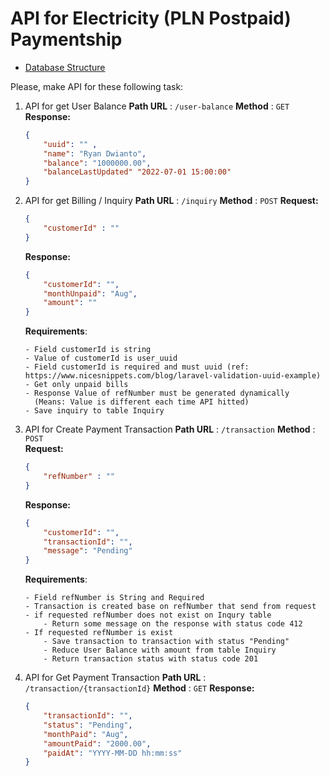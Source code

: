

# API for Electricity (PLN Postpaid) Paymentship

- [Database Structure](https://drive.google.com/file/d/1oLeJCyBYKHypSlQW4-UI_yaKINvOlm2h/view?usp=sharing)

Please, make API for these following task:

 1. API for get User Balance
	**Path URL** : ``/user-balance``
	**Method** : ``GET`` 
	**Response:**
	```json
	{
		"uuid": "" ,
		"name": "Ryan Dwianto",
		"balance": "1000000.00",
		"balanceLastUpdated" "2022-07-01 15:00:00"
	}
	```
	
 2. API for get Billing / Inquiry
	**Path URL** : ``/inquiry``
	**Method** : ``POST`` 
	**Request:**
	```json
	{
		"customerId" : ""
	}
	``` 
	**Response:**
	```json
	{
		"customerId": "",
		"monthUnpaid": "Aug",
		"amount": ""
	}
	```
	**Requirements**:
	```
	- Field customerId is string
	- Value of customerId is user_uuid
	- Field customerId is required and must uuid (ref: https://www.nicesnippets.com/blog/laravel-validation-uuid-example)
	- Get only unpaid bills
	- Response Value of refNumber must be generated dynamically
	  (Means: Value is different each time API hitted)
	- Save inquiry to table Inquiry
	```
	
 3. API for Create Payment Transaction
	**Path URL** : ``/transaction``
	**Method** : ``POST``  
	**Request:**
	```json
	{
	    "refNumber" : ""
    }
	``` 
	**Response:**
	```json
	{
		"customerId": "",
		"transactionId": "",
		"message": "Pending"
	}
	```
	**Requirements**:
	```
	- Field refNumber is String and Required
	- Transaction is created base on refNumber that send from request
	- if requested refNumber does not exist on Inqury table
		- Return some message on the response with status code 412
	- If requested refNumber is exist
		- Save transaction to transaction with status "Pending"
		- Reduce User Balance with amount from table Inquiry
		- Return transaction status with status code 201
	```
	
 4. API for Get Payment Transaction
	**Path URL** : ``/transaction/{transactionId}``
	**Method** : ``GET`` 
	**Response:**
	```json
	{
		"transactionId": "",
		"status": "Pending",
		"monthPaid": "Aug",
		"amountPaid": "2000.00",
		"paidAt": "YYYY-MM-DD hh:mm:ss"
	}
	```